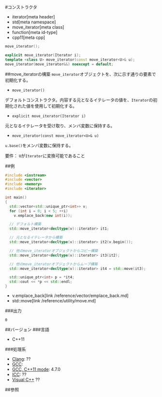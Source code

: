 #コンストラクタ
* iterator[meta header]
* std[meta namespace]
* move_iterator[meta class]
* function[meta id-type]
* cpp11[meta cpp]

```cpp
move_iterator();

explicit move_iterator(Iterator i);
template <class U> move_iterator(const move_iterator<U>& u);
move_iterator(move_iterator&&) noexcept = default;
```

##move_iteratorの構築
`move_iterator`オブジェクトを、次に示す通りの要素で初期化する。

- `move_iterator()`

デフォルトコンストラクタ。内容する元となるイテレータの値を、`Iterator`の初期化された値を使用して初期化する。

- `explicit move_iterator(Iterator i)`

元となるイテレータを受け取り、メンバ変数に保持する。

- `move_iterator(const move_iterator<U>& u)`

`u.base()`をメンバ変数に保持する。

要件： `U`が`Iterator`に変換可能であること


##例
```cpp
#include <iostream>
#include <vector>
#include <memory>
#include <iterator>

int main()
{
  std::vector<std::unique_ptr<int>> v;
  for (int i = 0; i < 5; ++i)
    v.emplace_back(new int(i));

  // デフォルト構築
  std::move_iterator<decltype(v)::iterator> it1;

  // 元となるイテレータから構築
  std::move_iterator<decltype(v)::iterator> it2(v.begin());

  // 他のmove_iteratorオブジェクトからコピー構築
  std::move_iterator<decltype(v)::iterator> it3(it2);

  // 他のmove_iteratorオブジェクトからムーブ構築
  std::move_iterator<decltype(v)::iterator> it4 = std::move(it3);

  std::unique_ptr<int> p = *it4;
  std::cout << *p << std::endl;
}
```
* v.emplace_back[link /reference/vector/emplace_back.md]
* std::move[link /reference/utility/move.md]

###出力
```
0
```

##バージョン
###言語
- C++11

###処理系
- [Clang](/implementation.md#clang): ??
- [GCC](/implementation.md#gcc): 
- [GCC, C++11 mode](/implementation.md#gcc): 4.7.0
- [ICC](/implementation.md#icc): ??
- [Visual C++](/implementation.md#visual_cpp) ??


##参照


